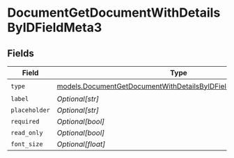 # DocumentGetDocumentWithDetailsByIDFieldMeta3


## Fields

| Field                                                                                                                                    | Type                                                                                                                                     | Required                                                                                                                                 | Description                                                                                                                              |
| ---------------------------------------------------------------------------------------------------------------------------------------- | ---------------------------------------------------------------------------------------------------------------------------------------- | ---------------------------------------------------------------------------------------------------------------------------------------- | ---------------------------------------------------------------------------------------------------------------------------------------- |
| `type`                                                                                                                                   | [models.DocumentGetDocumentWithDetailsByIDFieldMetaDocumentsType](../models/documentgetdocumentwithdetailsbyidfieldmetadocumentstype.md) | :heavy_check_mark:                                                                                                                       | N/A                                                                                                                                      |
| `label`                                                                                                                                  | *Optional[str]*                                                                                                                          | :heavy_minus_sign:                                                                                                                       | N/A                                                                                                                                      |
| `placeholder`                                                                                                                            | *Optional[str]*                                                                                                                          | :heavy_minus_sign:                                                                                                                       | N/A                                                                                                                                      |
| `required`                                                                                                                               | *Optional[bool]*                                                                                                                         | :heavy_minus_sign:                                                                                                                       | N/A                                                                                                                                      |
| `read_only`                                                                                                                              | *Optional[bool]*                                                                                                                         | :heavy_minus_sign:                                                                                                                       | N/A                                                                                                                                      |
| `font_size`                                                                                                                              | *Optional[float]*                                                                                                                        | :heavy_minus_sign:                                                                                                                       | N/A                                                                                                                                      |